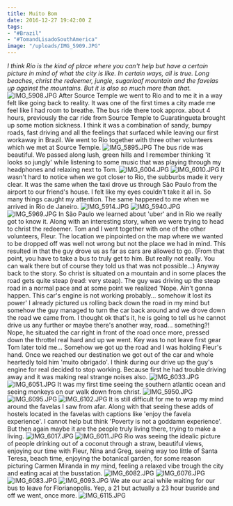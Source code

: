 ```yaml
---
title: Muito Bom
date: 2016-12-27 19:42:00 Z
tags:
- "#Brazil"
- "#TomandLisadoSouthAmerica"
image: "/uploads/IMG_5909.JPG"
---
```


*I think Rio is the kind of place where you can't help but have a certain picture in mind of what the city is like. In certain ways, all is true. Long beaches, christ the redeemer, jungle, sugarloaf mountain and the favelas up against the mountains. But it is also so much more than that.*<!--more-->
![IMG_5908.JPG](/uploads/IMG_5908.JPG)
After Source Temple we went to Rio and to me it in a way felt like going back to reality. It was one of the first times a city made me feel like I had room to breathe. The bus ride there took approx. about 4 hours, previously the car ride from Source Temple to Guaratingueta brought up some motion sickness. I think it was a combination of sandy, bumpy roads, fast driving and all the feelings that surfaced while leaving our first workaway in Brazil. We went to Rio together with three other volunteers which we met at Source Temple.
![IMG_5895.JPG](/uploads/IMG_5895.JPG)
The bus ride was beautiful. We passed along lush, green hills and I remember thinking 'it looks so jungly' while listening to some music that was playing through my headphones and relaxing next to Tom.
![IMG_6004.JPG](/uploads/IMG_6004.JPG)
![IMG_6010.JPG](/uploads/IMG_6010.JPG)
It wasn't hard to notice when we got closer to Rio, the subburbs made it very clear. It was the same when the taxi drove us through São Paulo from the airport to our friend's house. I felt like my eyes couldn't take it all in. So many things caught my attention. The same happened to me when we arrived in Rio de Janeiro.
![IMG_5914.JPG](/uploads/IMG_5914.JPG)
![IMG_5940.JPG](/uploads/IMG_5940.JPG)
![IMG_5969.JPG](/uploads/IMG_5969.JPG)
In São Paulo we learned about 'uber' and in Rio we really got to know it. Along with an interesting story, when we were trying to head to christ the redeemer. Tom and I went together with one of the other volunteers, Fleur. The location we pinpointed on the map where we wanted to be dropped off was well not wrong but not the place we had in mind. This resulted in that the guy drove us as far as cars are allowed to go. (From that point, you have to take a bus to truly get to him. But really not really. You can walk there but of course they told us that was not possible...) Anyway back to the story. So christ is situated on a mountain and in some places the road gets quite steap (read: very steap). The guy was driving up the steap road in a normal pace and at some point we realized 'Nope. Ain't gonna happen. This car's engine is not working probably... somehow it lost its power' I already pictured us rolling back down the road in my mind but somehow the guy managed to turn the car back around and we drove down the road we came from. I thought ok that's it, he is going to tell us he cannot drive us any further or maybe there's another way, road... something?! Nope, he situated the car right in front of the road once more, pressed down the throttel real hard and up we went. Key was to not leave first gear Tom later told me... Somehow we got up the road and I was holding Fleur's hand. Once we reached our destination we got out of the car and whole heartedly told him 'muito obrigado'. I think during our drive up the guy's engine for real decided to stop working. Because first he had trouble driving away and it was making real strange noises also.
![IMG_6033.JPG](/uploads/IMG_6033.JPG)
![IMG_6051.JPG](/uploads/IMG_6051.JPG)
It was my first time seeing the southern atlantic ocean and seeing monkeys on our walk down from christ.
![IMG_5950.JPG](/uploads/IMG_5950.JPG)
![IMG_6095.JPG](/uploads/IMG_6095.JPG)
![IMG_6102.JPG](/uploads/IMG_6102.JPG)
It is still difficult for me to wrap my mind around the favelas I saw from afar. Along with that seeing these adds of hostels located in the favelas with captions like 'enjoy the favela experience'. I cannot help but think 'Poverty is not a goddamn experience'. But then again maybe it are the people truly living there, trying to make a living.
![IMG_6017.JPG](/uploads/IMG_6017.JPG)
![IMG_6011.JPG](/uploads/IMG_6011.JPG)
Rio was seeing the idealic picture of people drinking out of a coconut through a straw, beautiful views, enjoying our time with Fleur, Nina and Greg, seeing way too little  of Santa Teresa, beach time, enjoying the botanical garden, for some reason picturing Carmen Miranda in my mind, feeling a relaxed vibe trough the city and eating acai at the busstation.
![IMG_6082.JPG](/uploads/IMG_6082.JPG)
![IMG_6076.JPG](/uploads/IMG_6076.JPG)
![IMG_6083.JPG](/uploads/IMG_6083.JPG)
![IMG_6093.JPG](/uploads/IMG_6093.JPG)
We ate our acai while waiting for our bus to leave for Florianopolis. Yep, a 21 but actually a 23 hour busride and off we went, once more.
![IMG_6115.JPG](/uploads/IMG_6115.JPG)